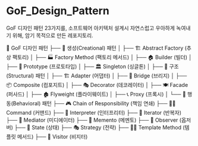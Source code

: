 # GoF_Design_Pattern
GoF 디자인 패턴 23가지를, 소프트웨어 아키텍처 설계시 자연스럽고 우아하게 녹여내기 위해, 암기 목적으로 만든 레포지토리.

📂 GoF 디자인 패턴
├── 📁 생성(Creational) 패턴
│   ├── 🏗️ Abstract Factory (추상 팩토리)
│   ├── 🏭 Factory Method (팩토리 메서드)
│   ├── 🏠 Builder (빌더)
│   ├── 📝 Prototype (프로토타입)
│   ├── 🏛️ Singleton (싱글톤)
│
├── 📁 구조(Structural) 패턴
│   ├── 🏗️ Adapter (어댑터)
│   ├── 🔗 Bridge (브리지)
│   ├── 📦 Composite (컴포지트)
│   ├── 🎭 Decorator (데코레이터)
│   ├── 🍽️ Facade (퍼사드)
│   ├── 🏚️ Flyweight (플라이웨이트)
│   ├── 📞 Proxy (프록시)
│
└── 📁 행동(Behavioral) 패턴
    ├── 🎮 Chain of Responsibility (책임 연쇄)
    ├── 🧑‍🏫 Command (커맨드)
    ├── 📩 Interpreter (인터프리터)
    ├── 📜 Iterator (반복자)
    ├── 📑 Mediator (미디에이터)
    ├── 🔄 Memento (메멘토)
    ├── 👮 Observer (옵저버)
    ├── 🤝 State (상태)
    ├── 🎭 Strategy (전략)
    ├── 🧑‍💻 Template Method (템플릿 메서드)
    ├── 📡 Visitor (비지터)

